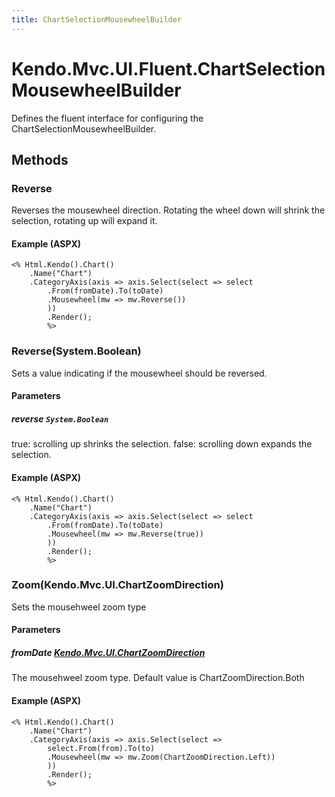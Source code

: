 ```yaml
---
title: ChartSelectionMousewheelBuilder
---
```


# Kendo.Mvc.UI.Fluent.ChartSelectionMousewheelBuilder
Defines the fluent interface for configuring the ChartSelectionMousewheelBuilder.




## Methods


### Reverse
Reverses the mousewheel direction.
            Rotating the wheel down will shrink the selection, rotating up will expand it.




#### Example (ASPX)
    <% Html.Kendo().Chart()
        .Name("Chart")
        .CategoryAxis(axis => axis.Select(select => select
            .From(fromDate).To(toDate)
            .Mousewheel(mw => mw.Reverse())
            ))
            .Render();
            %>


### Reverse(System.Boolean)
Sets a value indicating if the mousewheel should be reversed.


#### Parameters

##### reverse `System.Boolean`
true: scrolling up shrinks the selection.
            false: scrolling down expands the selection.




#### Example (ASPX)
    <% Html.Kendo().Chart()
        .Name("Chart")
        .CategoryAxis(axis => axis.Select(select => select
            .From(fromDate).To(toDate)
            .Mousewheel(mw => mw.Reverse(true))
            ))
            .Render();
            %>


### Zoom(Kendo.Mvc.UI.ChartZoomDirection)
Sets the mousehweel zoom type


#### Parameters

##### fromDate [Kendo.Mvc.UI.ChartZoomDirection](/api/wrappers/aspnet-mvc/Kendo.Mvc.UI/ChartZoomDirection)
The mousehweel zoom type. Default value is ChartZoomDirection.Both




#### Example (ASPX)
    <% Html.Kendo().Chart()
        .Name("Chart")
        .CategoryAxis(axis => axis.Select(select =>
            select.From(from).To(to)
            .Mousewheel(mw => mw.Zoom(ChartZoomDirection.Left))
            ))
            .Render();
            %>



